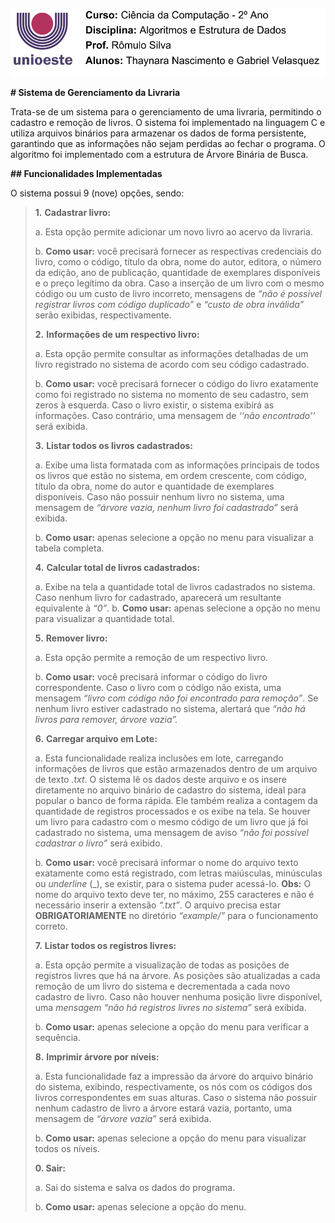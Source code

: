 ﻿<img src="./cabecalho.png"
style="width:5.36111in;height:1.12489in" />

**# Sistema de Gerenciamento da Livraria** 

Trata-se  de  um  sistema  para  o  gerenciamento  de  uma  livraria,  permitindo  o cadastro e remoção de livros. O sistema foi implementado na linguagem C e utiliza arquivos binários para armazenar os dados de forma persistente, garantindo que as informações não sejam perdidas ao fechar o programa. O algoritmo foi implementado com a estrutura de Árvore Binária de Busca. 

**## Funcionalidades Implementadas** 

O sistema possui 9 (nove) opções, sendo: 

> **1.** **Cadastrar livro:**
>
> a\. Esta opção permite adicionar um novo livro ao acervo da livraria. 
>
> b\. **Como usar:** você precisará fornecer as respectivas credenciais do livro, como o código, título da obra, nome do autor, editora, o número da edição, ano de publicação, quantidade de exemplares disponíveis e o preço legítimo da obra. Caso a inserção de um livro com o mesmo código ou um custo de livro incorreto, mensagens de *“não é possivel registrar livros com código duplicado”* e *“custo de obra inválida”* serão exibidas, respectivamente.  
>
> **2.** **Informações de um respectivo livro:** 
>
> a\. Esta  opção  permite  consultar  as  informações  detalhadas  de  um  livro registrado no sistema de acordo com seu código cadastrado. 
>
> b\. **Como usar:** você precisará fornecer o código do livro exatamente como foi registrado no sistema no momento de seu cadastro, sem zeros à esquerda. Caso o livro existir, o sistema exibirá as informações. Caso contrário, uma mensagem de *‘‘não encontrado’’* será exibida. 
>
> **3.** **Listar todos os livros cadastrados:** 
>
> a\. Exibe uma lista formatada com as informações principais de todos os livros que estão no sistema, em ordem crescente, com código, título da obra, nome do autor e quantidade de exemplares disponíveis. Caso não possuir nenhum livro  no  sistema,  uma  mensagem  de  *“árvore  vazia, nenhum  livro  foi cadastrado”* será exibida. 
>
> b\. **Como usar:** apenas selecione a opção no menu para visualizar a tabela completa. 
>
> **4.** **Calcular total de livros cadastrados:** 
>
> a\. Exibe na tela a quantidade total de livros cadastrados no sistema. Caso nenhum livro for cadastrado, aparecerá um resultante equivalente à *“0”*. 
> b\. **Como usar:** apenas selecione a opção no menu para visualizar a quantidade total. 
>
> **5.** **Remover livro:** 
>
> a\. Esta opção permite a remoção de um respectivo livro. 
>
> b\. **Como usar:** você precisará informar o código do livro correspondente. Caso o livro com o código não exista, uma mensagem *“livro com código não foi encontrado para remoção”*. Se nenhum livro estiver cadastrado no sistema, alertará que *“não há livros para remover, árvore vazia”.* 
>
> **6.** **Carregar arquivo em Lote:** 
>
> a\. Esta funcionalidade realiza inclusões em lote, carregando informações de livros que estão armazenados dentro de um arquivo de texto *.txt*. O sistema lê os dados deste arquivo e os insere diretamente no arquivo binário de cadastro do sistema, ideal para popular o banco de forma rápida. Ele também realiza a contagem da quantidade de registros processados e os exibe na tela. Se houver um livro para cadastro com o mesmo código de um livro que já foi cadastrado no sistema, uma mensagem de aviso  *“não foi possivel cadastrar o livro”* será exibido.
>
> b\. **Como usar:** você precisará informar o nome do arquivo texto exatamente como está registrado, com letras maiúsculas, minúsculas ou *underline* (\_), se existir, para o sistema puder acessá-lo. **Obs:** O nome do arquivo texto deve ter, no máximo, 255 caracteres e não é necessário inserir a extensão *“.txt”*. O arquivo precisa estar **OBRIGATORIAMENTE** no diretório *“example/”* para o funcionamento correto.
>
> **7.** **Listar todos os registros livres:** 
>
> a\. Esta opção permite a visualização de todas as posições de registros livres que há na árvore. As posições são atualizadas a cada remoção de um livro do sistema e decrementada a cada novo cadastro de livro. Caso não houver nenhuma posição livre disponível, uma *mensagem “não há registros livres no sistema”* será exibida.
>
> b\. **Como usar:** apenas selecione a opção do menu para verificar a sequência.
>
> **8.** **Imprimir árvore por níveis:** 
>
> a\. Esta funcionalidade faz a impressão da árvore do arquivo binário do sistema, exibindo, respectivamente, os nós com os códigos dos livros correspondentes em suas alturas. Caso o sistema não possuir nenhum cadastro de livro a árvore estará vazia, portanto, uma mensagem de *“árvore vazia”* será exibida.
>
> b\. **Como usar:** apenas selecione a opção do menu para visualizar todos os níveis.
>
> **0.  Sair:** 
>
> a\. Sai do sistema e salva os dados do programa. 
>
> b\. **Como usar:** apenas selecione a opção do menu. 
>